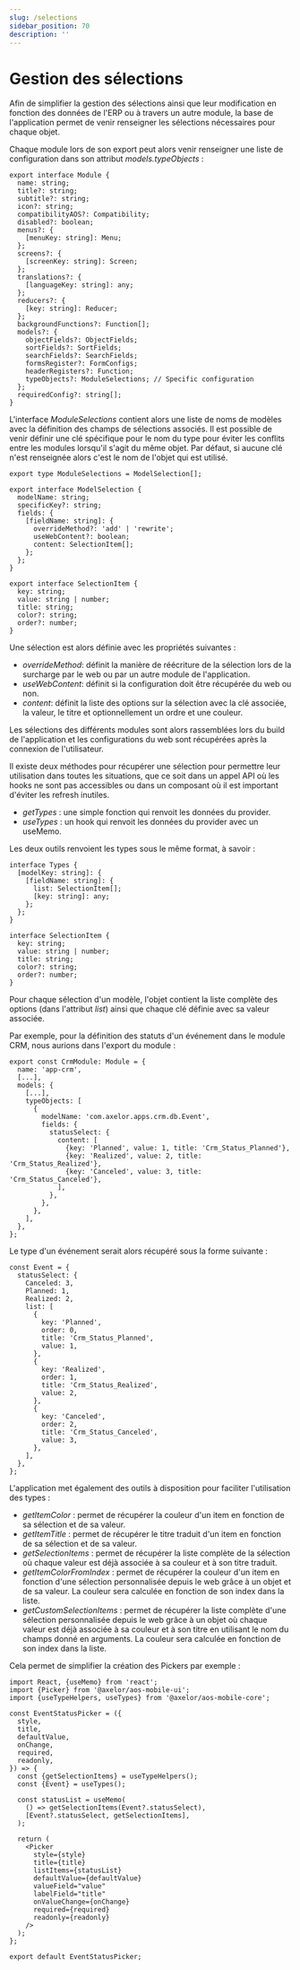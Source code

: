 ```yaml
---
slug: /selections
sidebar_position: 70
description: ''
---
```


# Gestion des sélections

Afin de simplifier la gestion des sélections ainsi que leur modification en fonction des données de l'ERP ou à travers un autre module, la base de l'application permet de venir renseigner les sélections nécessaires pour chaque objet.

Chaque module lors de son export peut alors venir renseigner une liste de configuration dans son attribut _models.typeObjects_ :

```tsx
export interface Module {
  name: string;
  title?: string;
  subtitle?: string;
  icon?: string;
  compatibilityAOS?: Compatibility;
  disabled?: boolean;
  menus?: {
    [menuKey: string]: Menu;
  };
  screens?: {
    [screenKey: string]: Screen;
  };
  translations?: {
    [languageKey: string]: any;
  };
  reducers?: {
    [key: string]: Reducer;
  };
  backgroundFunctions?: Function[];
  models?: {
    objectFields?: ObjectFields;
    sortFields?: SortFields;
    searchFields?: SearchFields;
    formsRegister?: FormConfigs;
    headerRegisters?: Function;
    typeObjects?: ModuleSelections; // Specific configuration
  };
  requiredConfig?: string[];
}
```

L'interface _ModuleSelections_ contient alors une liste de noms de modèles avec la définition des champs de sélections associés. Il est possible de venir définir une clé spécifique pour le nom du type pour éviter les conflits entre les modules lorsqu'il s'agit du même objet. Par défaut, si aucune clé n'est renseignée alors c'est le nom de l'objet qui est utilisé.

```tsx
export type ModuleSelections = ModelSelection[];

export interface ModelSelection {
  modelName: string;
  specificKey?: string;
  fields: {
    [fieldName: string]: {
      overrideMethod?: 'add' | 'rewrite';
      useWebContent?: boolean;
      content: SelectionItem[];
    };
  };
}

export interface SelectionItem {
  key: string;
  value: string | number;
  title: string;
  color?: string;
  order?: number;
}
```

Une sélection est alors définie avec les propriétés suivantes :

- _overrideMethod_: définit la manière de réécriture de la sélection lors de la surcharge par le web ou par un autre module de l'application.
- _useWebContent_: définit si la configuration doit être récupérée du web ou non.
- _content_: définit la liste des options sur la sélection avec la clé associée, la valeur, le titre et optionnellement un ordre et une couleur.

Les sélections des différents modules sont alors rassemblées lors du build de l'application et les configurations du web sont récupérées après la connexion de l'utilisateur.

Il existe deux méthodes pour récupérer une sélection pour permettre leur utilisation dans toutes les situations, que ce soit dans un appel API où les hooks ne sont pas accessibles ou dans un composant où il est important d'éviter les refresh inutiles.

- _getTypes_ : une simple fonction qui renvoit les données du provider.
- _useTypes_ : un hook qui renvoit les données du provider avec un useMemo.

Les deux outils renvoient les types sous le même format, à savoir :

```tsx
interface Types {
  [modelKey: string]: {
    [fieldName: string]: {
      list: SelectionItem[];
      [key: string]: any;
    };
  };
}

interface SelectionItem {
  key: string;
  value: string | number;
  title: string;
  color?: string;
  order?: number;
}
```

Pour chaque sélection d'un modèle, l'objet contient la liste complète des options (dans l'attribut _list_) ainsi que chaque clé définie avec sa valeur associée.

Par exemple, pour la définition des statuts d'un événement dans le module CRM, nous aurions dans l'export du module :

```tsx
export const CrmModule: Module = {
  name: 'app-crm',
  [...],
  models: {
    [...],
    typeObjects: [
      {
        modelName: 'com.axelor.apps.crm.db.Event',
        fields: {
          statusSelect: {
            content: [
              {key: 'Planned', value: 1, title: 'Crm_Status_Planned'},
              {key: 'Realized', value: 2, title: 'Crm_Status_Realized'},
              {key: 'Canceled', value: 3, title: 'Crm_Status_Canceled'},
            ],
          },
        },
      },
    ],
  },
};
```

Le type d'un événement serait alors récupéré sous la forme suivante :

```tsx
const Event = {
  statusSelect: {
    Canceled: 3,
    Planned: 1,
    Realized: 2,
    list: [
      {
        key: 'Planned',
        order: 0,
        title: 'Crm_Status_Planned',
        value: 1,
      },
      {
        key: 'Realized',
        order: 1,
        title: 'Crm_Status_Realized',
        value: 2,
      },
      {
        key: 'Canceled',
        order: 2,
        title: 'Crm_Status_Canceled',
        value: 3,
      },
    ],
  },
};
```

L'application met également des outils à disposition pour faciliter l'utilisation des types :

- _getItemColor_ : permet de récupérer la couleur d'un item en fonction de sa sélection et de sa valeur.
- _getItemTitle_ : permet de récupérer le titre traduit d'un item en fonction de sa sélection et de sa valeur.
- _getSelectionItems_ : permet de récupérer la liste complète de la sélection où chaque valeur est déjà associée à sa couleur et à son titre traduit.
- _getItemColorFromIndex_ : permet de récupérer la couleur d'un item en fonction d'une sélection personnalisée depuis le web grâce à un objet et de sa valeur. La couleur sera calculée en fonction de son index dans la liste.
- _getCustomSelectionItems_ : permet de récupérer la liste complète d'une sélection personnalisée depuis le web grâce à un objet où chaque valeur est déjà associée à sa couleur et à son titre en utilisant le nom du champs donné en arguments. La couleur sera calculée en fonction de son index dans la liste.

Cela permet de simplifier la création des Pickers par exemple :

```tsx
import React, {useMemo} from 'react';
import {Picker} from '@axelor/aos-mobile-ui';
import {useTypeHelpers, useTypes} from '@axelor/aos-mobile-core';

const EventStatusPicker = ({
  style,
  title,
  defaultValue,
  onChange,
  required,
  readonly,
}) => {
  const {getSelectionItems} = useTypeHelpers();
  const {Event} = useTypes();

  const statusList = useMemo(
    () => getSelectionItems(Event?.statusSelect),
    [Event?.statusSelect, getSelectionItems],
  );

  return (
    <Picker
      style={style}
      title={title}
      listItems={statusList}
      defaultValue={defaultValue}
      valueField="value"
      labelField="title"
      onValueChange={onChange}
      required={required}
      readonly={readonly}
    />
  );
};

export default EventStatusPicker;
```
